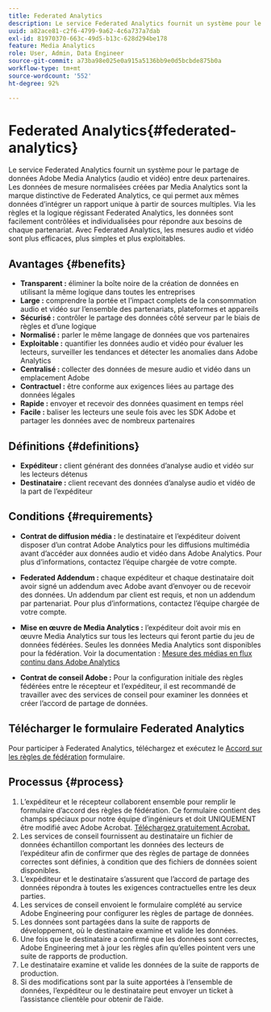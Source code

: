 ```yaml
---
title: Federated Analytics
description: Le service Federated Analytics fournit un système pour le partage de données Adobe Analytics for Streaming Media entre deux partenaires.
uuid: a82ace81-c2f6-4799-9a62-4c6a737a7dab
exl-id: 81970370-663c-49d5-b13c-628d294be178
feature: Media Analytics
role: User, Admin, Data Engineer
source-git-commit: a73ba98e025e0a915a5136bb9e0d5bcbde875b0a
workflow-type: tm+mt
source-wordcount: '552'
ht-degree: 92%

---
```


# Federated Analytics{#federated-analytics}

Le service Federated Analytics fournit un système pour le partage de données Adobe Media Analytics (audio et vidéo) entre deux partenaires. Les données de mesure normalisées créées par Media Analytics sont la marque distinctive de Federated Analytics, ce qui permet aux mêmes données d’intégrer un rapport unique à partir de sources multiples.
Via les règles et la logique régissant Federated Analytics, les données sont facilement contrôlées et individualisées pour répondre aux besoins de chaque partenariat.
Avec Federated Analytics, les mesures audio et vidéo sont plus efficaces, plus simples et plus exploitables.

## Avantages {#benefits}

* **Transparent :** éliminer la boîte noire de la création de données en utilisant la même logique dans toutes les entreprises
* **Large :** comprendre la portée et l’impact complets de la consommation audio et vidéo sur l’ensemble des partenariats, plateformes et appareils
* **Sécurisé :** contrôler le partage des données côté serveur par le biais de règles et d’une logique
* **Normalisé :** parler le même langage de données que vos partenaires
* **Exploitable :** quantifier les données audio et vidéo pour évaluer les lecteurs, surveiller les tendances et détecter les anomalies dans Adobe Analytics
* **Centralisé :** collecter des données de mesure audio et vidéo dans un emplacement Adobe
* **Contractuel :** être conforme aux exigences liées au partage des données légales
* **Rapide :** envoyer et recevoir des données quasiment en temps réel
* **Facile :** baliser les lecteurs une seule fois avec les SDK Adobe et partager les données avec de nombreux partenaires

## Définitions {#definitions}

* **Expéditeur :** client générant des données d’analyse audio et vidéo sur les lecteurs détenus
* **Destinataire :** client recevant des données d’analyse audio et vidéo de la part de l’expéditeur

## Conditions {#requirements}

* **Contrat de diffusion média :** le destinataire et l’expéditeur doivent disposer d’un contrat Adobe Analytics pour les diffusions multimédia avant d’accéder aux données audio et vidéo dans Adobe Analytics. Pour plus d’informations, contactez l’équipe chargée de votre compte.
* **Federated Addendum :** chaque expéditeur et chaque destinataire doit avoir signé un addendum avec Adobe avant d’envoyer ou de recevoir des données. Un addendum par client est requis, et non un addendum par partenariat. Pour plus d’informations, contactez l’équipe chargée de votre compte.

* **Mise en œuvre de Media Analytics :** l’expéditeur doit avoir mis en œuvre Media Analytics sur tous les lecteurs qui feront partie du jeu de données fédérées. Seules les données Media Analytics sont disponibles pour la fédération. Voir la documentation : [Mesure des médias en flux continu dans Adobe Analytics](/help/media-overview.md)

* **Contrat de conseil Adobe :** Pour la configuration initiale des règles fédérées entre le récepteur et l’expéditeur, il est recommandé de travailler avec des services de conseil pour examiner les données et créer l’accord de partage de données.

## Télécharger le formulaire Federated Analytics

Pour participer à Federated Analytics, téléchargez et exécutez le [Accord sur les règles de fédération](assets/federated_analytics_form.pdf) formulaire.

## Processus {#process}

1. L’expéditeur et le récepteur collaborent ensemble pour remplir le formulaire d’accord des règles de fédération. Ce formulaire contient des champs spéciaux pour notre équipe d’ingénieurs et doit UNIQUEMENT être modifié avec Adobe Acrobat. [Téléchargez gratuitement Acrobat.](https://get.adobe.com/fr/reader/)
1. Les services de conseil fournissent au destinataire un fichier de données échantillon comportant les données des lecteurs de l’expéditeur afin de confirmer que des règles de partage de données correctes sont définies, à condition que des fichiers de données soient disponibles.
1. L’expéditeur et le destinataire s’assurent que l’accord de partage des données répondra à toutes les exigences contractuelles entre les deux parties.
1. Les services de conseil envoient le formulaire complété au service Adobe Engineering pour configurer les règles de partage de données.
1. Les données sont partagées dans la suite de rapports de développement, où le destinataire examine et valide les données.
1. Une fois que le destinataire a confirmé que les données sont correctes, Adobe Engineering met à jour les règles afin qu’elles pointent vers une suite de rapports de production.
1. Le destinataire examine et valide les données de la suite de rapports de production.
1. Si des modifications sont par la suite apportées à l’ensemble de données, l’expéditeur ou le destinataire peut envoyer un ticket à l’assistance clientèle pour obtenir de l’aide.
